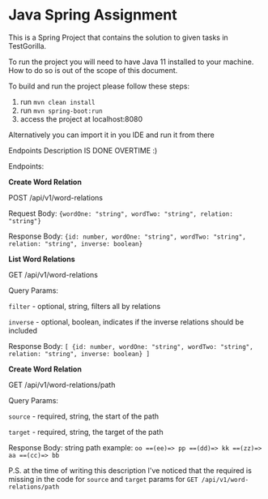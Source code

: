 # Java Spring Assignment

This is a Spring Project that contains the solution to given tasks in TestGorilla.

To run the project you will need to have Java 11 installed to your machine.
How to do so is out of the scope of this document.

To build and run the project please follow these steps:

1. run `mvn clean install`
2. run `mvn spring-boot:run`
3. access the project at localhost:8080

Alternatively you can import it in you IDE and run it from there


Endpoints Description IS DONE OVERTIME :) 

Endpoints:

**Create Word Relation**

POST /api/v1/word-relations

Request Body: `{wordOne: "string", wordTwo: "string", relation: "string"}`

Response Body: `{id: number, wordOne: "string", wordTwo: "string", relation: "string", inverse: boolean}`


**List Word Relations**

GET /api/v1/word-relations

Query Params: 

`filter` - optional, string, filters all by relations

`inverse` - optional, boolean, indicates if the inverse relations should be included

Response Body: `[ {id: number, wordOne: "string", wordTwo: "string", relation: "string", inverse: boolean} ]`


**Create Word Relation**

GET /api/v1/word-relations/path

Query Params:

`source` - required, string, the start of the path

`target` - required, string, the target of the path

Response Body: string path example: `oo ==(ee)=> pp ==(dd)=> kk ==(zz)=> aa ==(cc)=> bb`

P.S. at the time of writing this description I've noticed that the required is missing in the code for `source` and `target` params for `GET /api/v1/word-relations/path` 